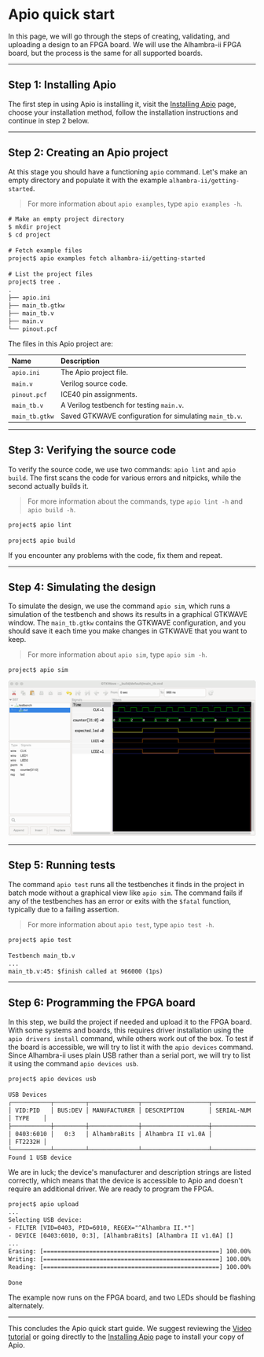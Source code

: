 # Apio quick start

In this page, we will go through the steps of creating, validating, and uploading a design to an FPGA board. We will use the Alhambra-ii FPGA board, but the process is the same for all supported boards.

---

## Step 1: Installing Apio

The first step in using Apio is installing it, visit the [Installing Apio](installing-apio.md) page, choose your installation method, follow the installation
instructions and continue in step 2 below.

---

## Step 2: Creating an Apio project

At this stage you should have a functioning `apio` command. Let's make an empty directory and populate it with the example `alhambra-ii/getting-started`.

> For more information about `apio examples`, type `apio examples -h`.

```
# Make an empty project directory
$ mkdir project
$ cd project

# Fetch example files
project$ apio examples fetch alhambra-ii/getting-started

# List the project files
project$ tree .
.
├── apio.ini
├── main_tb.gtkw
├── main_tb.v
├── main.v
└── pinout.pcf
```

The files in this Apio project are:

| Name           | Description                                             |
| :------------- | :------------------------------------------------------ |
| `apio.ini`     | The Apio project file.                                  |
| `main.v`       | Verilog source code.                                    |
| `pinout.pcf`   | ICE40 pin assignments.                                  |
| `main_tb.v`    | A Verilog testbench for testing `main.v`.               |
| `main_tb.gtkw` | Saved GTKWAVE configuration for simulating `main_tb.v`. |

---

## Step 3: Verifying the source code

To verify the source code, we use two commands: `apio lint` and `apio build`. The first scans the code for various errors and nitpicks, while the second actually builds it.

> For more information about the commands, type `apio lint -h` and `apio build -h`.

```
project$ apio lint

project$ apio build
```

If you encounter any problems with the code, fix them and repeat.

---

## Step 4: Simulating the design

To simulate the design, we use the command `apio sim`, which runs a simulation of the testbench and shows its results in a graphical GTKWAVE window. The `main_tb.gtkw` contains the GTKWAVE configuration, and you should save it each time you make changes in GTKWAVE that you want to keep.

> For more information about `apio sim`, type `apio sim -h`.

```
project$ apio sim
```

![](assets/sim-gtkwave.png)

---

## Step 5: Running tests

The command `apio test` runs all the testbenches it finds in the project in batch mode without a graphical view like `apio sim`. The command fails if any of the testbenches has an error or exits with the `$fatal` function, typically due to a failing assertion.

> For more information about `apio test`, type `apio test -h`.

```
project$ apio test

Testbench main_tb.v
...
main_tb.v:45: $finish called at 966000 (1ps)
```

---

## Step 6: Programming the FPGA board

In this step, we build the project if needed and upload it to the FPGA board. With some systems and boards, this requires driver installation using the `apio drivers install` command, while others work out of the box. To test if the board is accessible, we will try to list it with the `apio devices` command. Since Alhambra-ii uses plain USB rather than a serial port, we will try to list it using the command `apio devices usb`.

```
project$ apio devices usb

USB Devices
┌───────────┬─────────┬──────────────┬───────────────────┬────────────┬─────────┐
│ VID:PID   │ BUS:DEV │ MANUFACTURER │ DESCRIPTION       │ SERIAL-NUM │ TYPE    │
├───────────┼─────────┼──────────────┼───────────────────┼────────────┼─────────┤
│ 0403:6010 │   0:3   │ AlhambraBits │ Alhambra II v1.0A │            │ FT2232H │
└───────────┴─────────┴──────────────┴───────────────────┴────────────┴─────────┘
Found 1 USB device
```

We are in luck; the device's manufacturer and description strings are listed correctly, which means that the device is accessible to Apio and doesn't require an additional driver. We are ready to program the FPGA.

```
project$ apio upload
...
Selecting USB device:
- FILTER [VID=0403, PID=6010, REGEX="^Alhambra II.*"]
- DEVICE [0403:6010, 0:3], [AlhambraBits] [Alhambra II v1.0A] []
...
Erasing: [==================================================] 100.00%
Writing: [==================================================] 100.00%
Reading: [==================================================] 100.00%

Done
```

The example now runs on the FPGA board, and two LEDs should be flashing alternately.

---

This concludes the Apio quick start guide. We suggest reviewing the [Video tutorial](video-tutorial.md) or going directly to the [Installing Apio](installing-apio.md) page to install your
copy of Apio.
